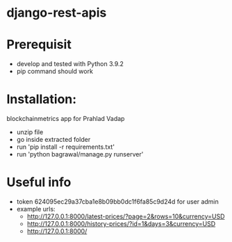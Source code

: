 # django-rest-apis

# Prerequisit
- develop and tested with Python 3.9.2
- pip command should work
# Installation:
blockchainmetrics app for Prahlad Vadap
- unzip file 
- go inside extracted folder
- run 'pip install -r requirements.txt'
- run 'python bagrawal/manage.py runserver'

# Useful info
- token 624095ec29a37cba1e8b09bb0dc1f6fa85c9d24d for user admin
- example urls:
    - http://127.0.0.1:8000/latest-prices/?page=2&rows=10&currency=USD
    - http://127.0.0.1:8000/history-prices/?id=1&days=3&currency=USD
    - http://127.0.0.1:8000/
